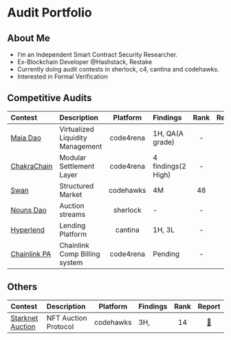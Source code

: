 
# Audit Portfolio

## About Me
- I’m an Independent Smart Contract Security Researcher.
- Ex-Blockchain Developer @Hashstack, Restake
- Currently doing audit contests in sherlock, c4, cantina and codehawks.
- Interested in Formal Verification



## Competitive Audits
| Contest                                                                    | Description                      | Platform   | Findings         | Rank |                         Report                         |
| :------------------------------------------------------------------------- | :------------------------------- |:----------:|:---------------  | :--: | :----------------------------------------------------: |
| [Maia Dao](https://code4rena.com/audits/2023-09-maia-dao-ulysses)          | Virtualized Liquidity Management | code4rena  |1H, QA(A grade)   |  -   | [📄](https://code4rena.com/reports/2023-09-maia)       |                                                     |
| [ChakraChain](https://code4rena.com/audits/2024-08-chakra)                 | Modular Settlement Layer         | code4rena  |4 findings(2 High)|  -   | -                                                      |
| [Swan](https://codehawks.cyfrin.io/c/2024-10-swan-dria)                    | Structured Market                | codehawks  |4M                | 48   | [📄](https://codehawks.cyfrin.io/c/2024-10-swan-dria/results?lt=contest&sc=reward&sj=reward&page=5&t=report)  |
| [Nouns Dao](https://audits.sherlock.xyz/contests/688?filter=questions)     | Auction streams                  | sherlock   |-           |  -   | - |
| [Hyperlend](https://cantina.xyz/competitions/cd180bb3-5d7d-46ed-8b99-d905e54a9d0b)| Lending Platform          | cantina    |1H, 3L           |  -   | - |
| [Chainlink PA](https://code4rena.com/audits/2024-12-chainlink-payment-abstraction)| Chainlink Comp Billing system          | code4rena    |Pending           |  -   | - |




## Others
| Contest                                                                    | Description                      | Platform   | Findings         | Rank |                         Report                         |
| :------------------------------------------------------------------------- | :------------------------------- |:----------:|:---------------  | :--: | :----------------------------------------------------: |
| [Starknet Auction](https://codehawks.cyfrin.io/c/2024-10-starknet-auction) | NFT Auction Protocol             | codehawks  |3H,               |  14   | [📄](https://codehawks.cyfrin.io/c/2024-10-starknet-auction/results?lt=contest&sc=reward&sj=reward&page=2&t=report)       |   
